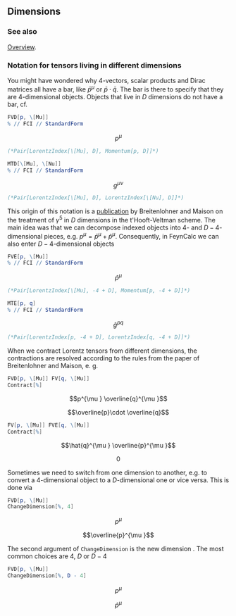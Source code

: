 ## Dimensions

### See also

[Overview](Extra/FeynCalc.md).

### Notation for tensors living in different dimensions

You might have wondered why 4-vectors, scalar products and Dirac matrices all have a bar, like
$\bar{p}^\mu$ or $\bar{p} \cdot \bar{q}$. The bar is there to specify that they are 4-dimensional objects. Objects that live in $D$ dimensions do not have a bar, cf.

```mathematica
FVD[p, \[Mu]]
% // FCI // StandardForm
```

$$p^{\mu }$$

```mathematica
(*Pair[LorentzIndex[\[Mu], D], Momentum[p, D]]*)
```

```mathematica
MTD[\[Mu], \[Nu]]
% // FCI // StandardForm
```

$$g^{\mu \nu }$$

```mathematica
(*Pair[LorentzIndex[\[Mu], D], LorentzIndex[\[Nu], D]]*)
```

This origin of this notation is a [publication](https://inspirehep.net/record/124212) by Breitenlohner and Maison on the treatment of $\gamma^5$ in $D$ dimensions in the t'Hooft-Veltman scheme. The main idea was that we can decompose indexed objects into $4$- and $D-4$-dimensional pieces, e.g. $p^\mu = \bar{p}^\mu + \hat{p}^\mu$. Consequently, in FeynCalc we can also enter $D-4$-dimensional objects

```mathematica
FVE[p, \[Mu]]
% // FCI // StandardForm
```

$$\hat{p}^{\mu }$$

```mathematica
(*Pair[LorentzIndex[\[Mu], -4 + D], Momentum[p, -4 + D]]*)
```

```mathematica
MTE[p, q]
% // FCI // StandardForm
```

$$\hat{g}^{pq}$$

```mathematica
(*Pair[LorentzIndex[p, -4 + D], LorentzIndex[q, -4 + D]]*)
```

When we contract Lorentz tensors from different dimensions, the contractions are resolved according to the rules from the paper of Breitenlohner and Maison, e. g.

```mathematica
FVD[p, \[Mu]] FV[q, \[Mu]]
Contract[%]
```

$$p^{\mu } \overline{q}^{\mu }$$

$$\overline{p}\cdot \overline{q}$$

```mathematica
FV[p, \[Mu]] FVE[q, \[Mu]]
Contract[%]
```

$$\hat{q}^{\mu } \overline{p}^{\mu }$$

$$0$$

Sometimes we need to switch from one dimension to another, e.g. to convert a 4-dimensional object to a $D$-dimensional one or vice versa. This is done via

```mathematica
FVD[p, \[Mu]]
ChangeDimension[%, 4]
```

$$p^{\mu }$$

$$\overline{p}^{\mu }$$

The second argument of `ChangeDimension` is the new dimension . The most common choices are $4$, $D$ or $D-4$

```mathematica
FVD[p, \[Mu]]
ChangeDimension[%, D - 4]
```

$$p^{\mu }$$

$$\hat{p}^{\mu }$$